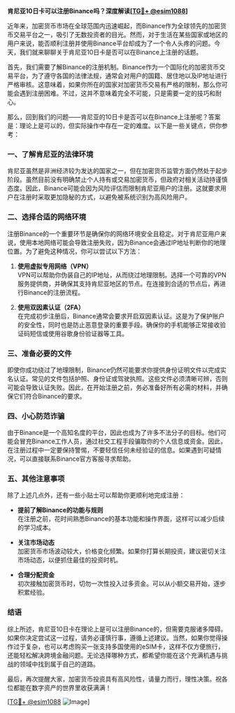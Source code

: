 **肯尼亚10日卡可以注册Binance吗？深度解读[[TG💪+ @esim1088](https://t.me/s/esim1088)]**

近年来，加密货币市场在全球范围内迅速崛起，而Binance作为全球领先的加密货币交易平台之一，吸引了无数投资者的目光。然而，对于生活在某些国家或地区的用户来说，能否顺利注册并使用Binance平台却成为了一个令人头疼的问题。今天，我们就来聊聊关于肯尼亚10日卡是否可以在Binance上注册的话题。

首先，我们需要了解Binance的注册机制。Binance作为一个国际化的加密货币交易平台，为了遵守各国的法律法规，通常会对用户的国籍、居住地以及IP地址进行严格审核。这意味着，如果你所在的国家对加密货币交易有严格的限制，那么你可能会遇到注册困难。不过，这并不意味着完全不可能，只是需要一定的技巧和耐心。

那么，回到我们的问题——肯尼亚的10日卡是否可以在Binance上注册呢？答案是：理论上是可以的，但实际操作中存在一定的难度。以下是一些关键点，供你参考：

### **一、了解肯尼亚的法律环境**

肯尼亚虽然是非洲经济较为发达的国家之一，但在加密货币监管方面仍然处于起步阶段。虽然目前没有明确禁止个人持有或交易加密货币，但政府对相关活动持谨慎态度。因此，Binance可能会因为风险评估而限制肯尼亚用户的注册。这就要求用户在注册时采取更加隐秘的方式，以避免被系统识别为高风险用户。

### **二、选择合适的网络环境**

注册Binance的一个重要环节是确保你的网络环境安全且稳定。对于肯尼亚用户来说，使用本地网络可能会导致注册失败，因为Binance会通过IP地址判断你的地理位置。为了避免这种情况，你可以尝试以下方法：

1. **使用虚拟专用网络（VPN）**  
   VPN可以帮助你伪装自己的IP地址，从而绕过地理限制。选择一个可靠的VPN服务提供商，并确保其支持肯尼亚地区的节点。在连接到合适的节点后，再进行Binance的注册流程。

2. **使用双因素认证（2FA）**  
   在完成初步注册后，Binance通常会要求开启双因素认证。这是为了保护账户的安全性，同时也是防止恶意登录的重要手段。确保你的手机能够正常接收验证码短信或使用谷歌身份验证器等工具。

### **三、准备必要的文件**

即使你成功绕过了地理限制，Binance仍然可能要求你提供身份证明文件以完成实名认证。常见的文件包括护照、身份证或驾驶执照。这些文件必须清晰可辨，否则可能会导致认证失败。因此，在开始注册之前，务必准备好所有必需的材料，并确保它们符合Binance的要求。

### **四、小心防范诈骗**

由于Binance是一个高知名度的平台，因此也成为了许多不法分子的目标。他们可能会冒充Binance工作人员，通过社交工程手段骗取你的个人信息或资金。因此，在注册过程中一定要保持警惕，不要轻信任何未经验证的信息。如果遇到可疑情况，可以直接联系Binance官方客服寻求帮助。

### **五、其他注意事项**

除了上述几点外，还有一些小贴士可以帮助你更顺利地完成注册：

- **提前了解Binance的功能与规则**  
  在注册之前，花时间熟悉Binance的基本功能和操作界面，这样可以减少后续的学习成本。

- **关注市场动态**  
  加密货币市场波动较大，价格变化频繁。如果你打算长期投资，建议密切关注市场动态，以便抓住最佳的投资时机。

- **合理分配资金**  
  初次接触加密货币时，切勿一次性投入过多资金。可以从小额交易开始，逐步积累经验。

### **结语**

综上所述，肯尼亚10日卡在理论上是可以注册Binance的，但需要克服诸多障碍。如果你决定尝试这一过程，请务必谨慎行事，遵循上述建议。当然，如果你觉得操作过于复杂，也可以考虑购买一张支持多国使用的eSIM卡，这样不仅方便旅行，还能轻松解决跨境金融问题。无论选择哪种方式，都希望你能在这个充满机遇与挑战的领域中找到属于自己的道路。

最后，再次提醒大家，加密货币投资具有高风险性，请量力而行，理性决策。祝各位都能在数字资产的世界里收获满满！

[[TG💪+ @esim1088](https://t.me/s/esim1088) ![Image](https://i.postimg.cc/4NQfJmqS/Snipaste-2025-05-13-00-14-12.png)]